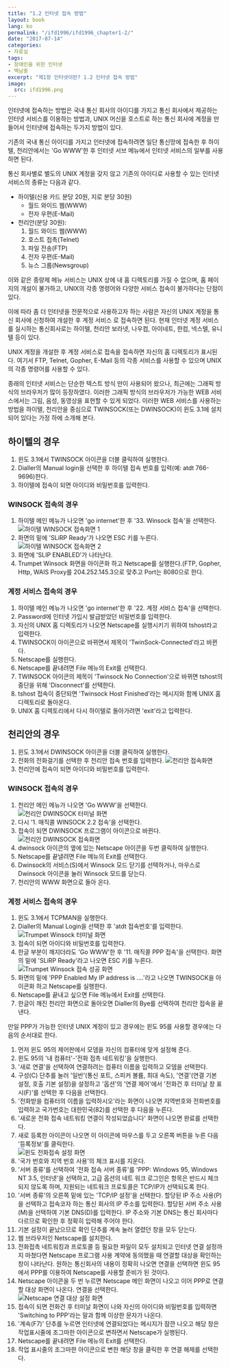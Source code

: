 ```yaml
---
title: "1.2 인터넷 접속 방법"
layout: book
lang: ko
permalink: "/ifd1996/ifd1996_chapter1-2/"
date: "2017-07-14"
categories:
- 자료실
tags:
- 장애인을 위한 인터넷
- 백남중
excerpt: "제1장 인터넷이란? 1.2 인터넷 접속 방법"
image:
  src: ifd1996.png
---
```


인터넷에 접속하는 방법은 국내 통신 회사의 아이디를 가지고 통신 회사에서 제공하는 인터넷 서비스를 이용하는 방법과, UNIX 머신을 호스트로 하는 통신 회사에 계정을 만들어서 인터넷에 접속하는 두가지 방법이 있다.

기존의 국내 통신 아이디를 가지고 인터넷에 접속하려면 일단 통신망에 접속한 후 하이텔, 천리안에서는 'Go WWW'한 후 인터넷 서브 메뉴에서 인터넷 서비스의 일부를 사용하면 된다.

통신 회사별로 별도의 UNIX 계정을 갖지 않고 기존의 아이디로 사용할 수 있는 인터넷 서비스의 종류는 다음과 같다.

* 하이텔(신용 카드 분당 20원, 지로 분당 30원)
	* 월드 와이드 웹(WWW)
	* 전자 우편(E-Mail)
* 천리안(분당 30원):
	1. 월드 와이드 웹(WWW)
	1. 호스트 접촉(Telnet)
	1. 파일 전송(FTP)
	1. 전자 우편(E-Mail)
	1. 뉴스 그룹(Newsgroup)

이와 같은 종량제 메뉴 서비스는 UNIX 상에 내 홈 디렉토리를 가질 수 없으며, 홈 페이지의 개설이 불가하고, UNIX의 각종 명령어와 다양한 서비스 접속이 불가하다는 단점이 있다.

이에 따라 좀 더 인터넷을 전문적으로 사용하고자 하는 사람은 자신의 UNIX 계정을 통신 회사에 신청하여 개설한 후 계정 서비스 로 접속하면 된다. 현재 인터넷 계정 서비스를 실시하는 통신회사로는 하이텔, 천리안 보라넷, 나우컴, 아이네트, 한컴, 넥스텔, 유니텔 등이 있다.

UNIX 계정을 개설한 후 계정 서비스로 접속을 접속하면 자신의 홈 디렉토리가 표시된다. 여기서 FTP, Telnet, Gopher, E-Mail 등의 각종 서비스를 사용할 수 있으며 UNIX의 각종 명령어를 사용할 수 있다.

종래의 인터넷 서비스는 단순한 텍스트 방식 만이 사용되어 왔으나, 최근에는 그래픽 방식의 브라우저가 많이 등장하였다. 이러한 그래픽 방식의 브라우저가 가능한 WEB 서비스에서는 그림, 음성, 동영상을 표현할 수 있게 되었다. 이러한 WEB 서비스를 사용하는 방법을 하이텔, 천리안을 중심으로 TWINSOCK(또는 DWINSOCK)이 윈도 3.1에 설치되어 있다는 가정 하에 소개해 본다.

## 하이텔의 경우

1. 윈도 3.1에서 TWINSOCK 아이콘을 더블 클릭하여 실행한다.
1. Dialler의 Manual login을 선택한 후 하이텔 접속 번호를 입력(예: atdt 766-9696)한다.
1. 하이텔에 접속이 되면 아이디와 비밀번호를 입력한다.

### WINSOCK 접속의 경우

1. 하이텔 메인 메뉴가 나오면 'go internet'한 후 '33. Winsock 접속'을 선택한다.
![하이텔 WINSOCK 접속화면 1](/assets/img/ifd1996/024a_winsock1.jpg)
2. 화면의 밑에 'SLiRP Ready'가 나오면 ESC 키를 누른다. 
![하이텔 WINSOCK 접속화면 2](/assets/img/ifd1996/024b_winsock2.jpg)
3. 화면에 'SLIP ENABLED'가 나타난다.
4. Trumpet Winsock 화면을 아이콘화 하고 Netscape를 실행한다.(FTP, Gopher, Http, WAIS Proxy를 204.252.145.3으로 맞추고 Port는 8080으로 한다.

### 계정 서비스 접속의 경우

1. 하이텔 메인 메뉴가 나오면 'go internet'한 후 '22. 계정 서비스 접속'을 선택한다.
1. Password에 인터넷 가입시 발급받았던 비밀번호를 입력한다.
1. 자신의 UNIX 홈 디렉토리가 나오면 Netscape를 실행시키기 위하여 tshost라고 입력한다.
1. TWINSOCK이 아이콘으로 바뀌면서 제목이 'TwinSock-Connected'라고 바뀐다.
1. Netscape를 실행한다.
1. Netscape를 끝내려면 File 메뉴의 Exit를 선택한다.
1. TWINSOCK 아이콘의 제목이 'Twinsock No Connection'으로 바뀌면 tshost의 중단을 위해 'Disconnect'를 선택한다.
1. tshost 접속이 중단되면 'Twinsock Host Finished'라는 메시지와 함께 UNIX 홈 디렉토리로 돌아온다.
1. UNIX 홈 디렉토리에서 다시 하이텔로 돌아가려면 'exit'라고 입력한다.

## 천리안의 경우

1. 윈도 3.1에서 DWINSOCK 아이콘을 더블 클릭하여 실행한다.
2. 전화의 전화걸기를 선택한 후 천리안 접속 번호를 입력한다.
![천리안 접속화면](/assets/img/ifd1996/026a_dwinsock.jpg)
3. 천리안에 접속이 되면 아이디와 비밀번호를 입력한다.

### WINSOCK 접속의 경우

1. 천리안 메인 메뉴가 나오면 'Go WWW'을 선택한다.<br>
![천리안 DWINSOCK 터미널 화면](/assets/img/ifd1996/026b_dwinsock_terminal.jpg)
2. 다시 '1. 매직콜 WINSOCK 2.2 접속'을 선택한다.
3. 접속이 되면 DWINSOCK 프로그램이 아이콘으로 바뀐다.<br>
![천리안 DWINSOCK 접속화면](/assets/img/ifd1996/027a_dwinsock.jpg) 
4. dwinsock 아이콘의 옆에 있는 Netscape 아이콘을 두번 클릭하여 실행한다.
5. Netscape를 끝낼려면 File 메뉴의 Exit를 선택한다.
6. Dwinsock의 서비스(S)에서 Winsock 모드 닫기를 선택하거나, 마우스로 Dwinsock 아이콘을 눌러 Winsock 모드를 닫는다.
7. 천리안의 WWW 화면으로 돌아 온다.

### 계정 서비스 접속의 경우

1. 윈도 3.1에서 TCPMAN을 실행한다.
2. Dialler의 Manual Login을 선택한 후 'atdt 접속번호'를 입력한다.<br>
![Trumpet Winsock 터미널 화면](/assets/img/ifd1996/027b_trumpet_winsock.jpg)
3. 접속이 되면 아이디와 비밀번호를 입력한다.
4. 한글 부분이 깨지더라도 'Go WWW'한 후 '11. 매직콜 PPP 접속'을 선택한다. 화면의 밑에 'SLiRP Ready'라고 나오면 ESC 키를 누른다.<br>
![Trumpet Winsock 접속 성공 화면](/assets/img/ifd1996/028_SLiRP_Ready.jpg)
5. 화면의 밑에 'PPP Enabled My IP address is ....'라고 나오면 TWINSOCK을 아이콘화 하고 Netscape를 실행한다.
6. Netscape를 끝내고 싶으면 File 메뉴에서 Exit를 선택한다.
7. 한글이 깨진 천리안 화면으로 돌아오면 Dialler의 Bye를 선택하여 천리안 접속을 끝낸다.

만일 PPP가 가능한 인터넷 UNIX 계정이 있고 경우에는 윈도 95를 사용할 경우에는 다음의 순서대로 한다.

1. 먼저 윈도 95의 제어판에서 모뎀을 자신의 컴퓨터에 맞게 설정해 준다.
2. 윈도 95의 '내 컴퓨터'-'전화 접촉 네트워킹'을 실행한다.
3. '새로 연결'을 선택하여 연결하려는 컴퓨터 이름을 입력하고 모뎀을 선택한다.
4. 구성(C) 단추를 눌러 '일반'(통신 포트, 스피커 볼륨, 최대 속도), '연결'(연결 기본 설정, 호출 기본 설정)을 설정하고  '옵션'의 '연결 제어'에서 '전화건 후 터미날 창 표시(F)'를 선택한 후 다음을 선택한다.
5. '전화받을 컴퓨터의 이름을 입력하시오'라는 화면이 나오면 지역번호와 전화번호를 입력하고 국가번호는 대한민국(82)를 선택한 후 다음을 누른다.
6. '새로운 전화 접속 네트워킹 연결이 작성되었습니다' 화면이 나오면 완료를 선택한다.
7. 새로 등록한 아이콘이 나오면 이 아이콘에 마우스를 두고 오른쪽 버튼을 누른 다음 '등록정보'를 클릭한다.<br>
![윈도 전화접속 설정 화면](/assets/img/ifd1996/029_tel_connect.jpg)
8. '국가 번호와 지역 번호 사용'의 체크 표시를 지운다.
9. '서버 종류'를 선택하여 '전화 접속 서버 종류'를 'PPP: Windows 95, Windows NT 3.5, 인터넷'을 선택하고, 고급 옵션의 네트 워크 로그인은 항목은 반드시 체크되지 않도록 하며, 지원되는 네트워크 프로토콜은 TCP/IP가 선택되도록 한다.
10. '서버 종류'의 오른쪽 밑에 있는 'TCP/IP 설정'을 선택한다. 할당된 IP 주소 사용(P)을 선택하고 접속코자 하는 통신 회사의 IP 주소를 입력한다. 할당된 서버 주소 사용(M)을 선택하여 기본 DNS(D)를 입력한다. IP 주소와 기본 DNS는 통신 회사마다 다르므로 확인한 후 정확히 입력해 주어야 한다.
11. 기본 설정이 끝났으므로 확인 단추를 계속 눌러 열렸던 창을 모두 닫는다.
12. 웹 브라우저인 Netscape를 설치한다.
13. 전화접촉 네트워킹과 프로토콜 등 필요한 파일이 모두 설치되고 인터넷 연결 설정까지 마쳤다면 Netscape 프로그램 사용 계약에 동의했을 때 연결할 대상을 확인하는 창이 나타난다. 원하는 통신회사의 내용이 정확히 나오면 연결을 선택하면 윈도 95에서 PPP를 이용하여 Netscape를 사용할 준비가 된 것이다.
14. Netscape 아이콘을 두 번 누르면 Netscape 메인 화면이 나오고 이어 PPP로 연결할 대상 화면이 나온다. 연결을 선택한다.<br>
![Netscape 연결 대상 설정 화면](/assets/img/ifd1996/030_connect_target.jpg)
15. 접속이 되면 전화건 후 터미날 화면이 나와 자신의 아이디와 비밀번호를 입력하면 'Switching to PPP'라는 말과 함께 이상한 문자가 나온다.
16. '계속(F7)' 단추를 누르면 인터넷에 연결되었다는 메시지가 잠깐 나오고 해당 창은 작업표시줄에 조그마한 아이콘으로 변하면서 Netscape가 실행된다.
17. Netscape를 끝내려면 File 메뉴의 Exit를 선택한다.
18. 작업 표시줄의 조그마한 아이콘으로 변한 해당 창을 클릭한 후 연결 해제를 선택한다.